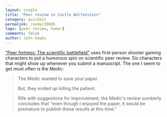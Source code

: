 ```yaml
---
layout: single 
title: "Peer review in Castle Wolfenstein" 
category: quickbit
permalink: /node/28605
tags: [peer review, humor] 
comments: false 
author: John Hawks 
---
```


<a href="http://matt.might.net/articles/peer-fortress/">"Peer fortress: The scientific battlefield"</a> uses first-person shooter gaming characters to put a humorous spin on scientific peer review. Six characters that might show up whenever you submit a manuscript. The one I seem to get most often is the Medic:

<blockquote>The Medic wanted to save your paper.</blockquote>

<blockquote>But, they ended up killing the patient.</blockquote>

<blockquote>Rife with suggestions for improvement, the Medic's review somberly concludes that "even though I enjoyed the paper, it would be premature to publish these results at this time."</blockquote>

